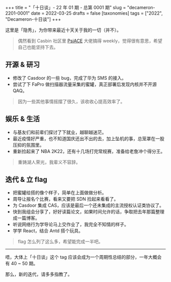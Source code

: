 +++
title = "「十日谈」- 22 年 01 期 - 总第 0001 期"
slug = "decameron-2201-0001"
date = 2022-03-25
drafts = false
[taxonomies]
tags = ["2022", "Decameron-十日谈"]
+++

这里是「隐秀」，为你带来最近十天关于我的一切（并不）。

> 偶然看到 Casbin 社区里 [PsiACE](https://psiace.me/) 大佬搞得 weekly，觉得很有意思，希望自己也能坚持下去。

## 开源 & 研习

-   修改了 Casdoor 的一些 bug，完成了华为 SMS 的接入。
-   尝试了下 FaPro 做扫描器流量采集的蜜罐，真正部署后发现内核并不开源 QAQ。

> 因为一些其他事情摇摆了很久，该收收心提高效率了。

## 娱乐 & 生活

-   与基友们和前辈们探讨了下就业，越聊越迷茫。
-   最近疫情好严重，也不知道国庆还出不出的去，加上坠机的事，总笼罩在一股压抑的氛围里。
-   重新捡起来了 NBA 2K22，还有十几场打完常规赛，准备给老詹冲个得分王。

> 重铸湖人荣光，我辈义不容辞。

## 迭代 & 立 flag

-   把蜜罐给搭的像个样子，简单在上面做做分析。
-   周导让报名个比赛，看来又要把 SDN 捡起来看看了。
-   为 Casdoor 集成 CAS，应该是最后一个还未集成的主流授权认证类协议了。
-   快到我组会分享了，好好读篇论文，如果时间允许的话，争取把去年那篇整理成一篇博客。
-   听说网络行为学导论马上交作业了，我完全不知情的样子。
-   学学 React，结合 Antd 搭个玩具。

> flag 怎么列了这么多，希望能完成一半吧。

---

唔，大体上「十日谈」这个 tag 应该会成为一个周期性总结的部分，一年大概会有 40 ~ 50 期。

那么，新的迭代，请多多指教了。